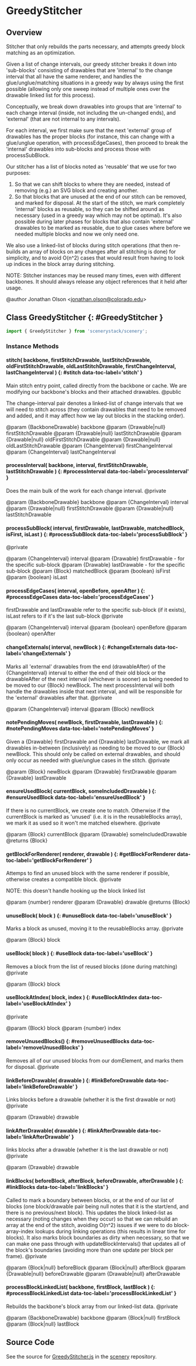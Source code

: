 # GreedyStitcher

## Overview

Stitcher that only rebuilds the parts necessary, and attempts greedy block matching as an optimization.

Given a list of change intervals, our greedy stitcher breaks it down into 'sub-blocks' consisting of
drawables that are 'internal' to the change interval that all have the same renderer, and handles the
glue/unglue/matching situations in a greedy way by always using the first possible (allowing only one sweep
instead of multiple ones over the drawable linked list for this process).

Conceptually, we break down drawables into groups that are 'internal' to each change interval (inside, not
including the un-changed ends), and 'external' (that are not internal to any intervals).

For each interval, we first make sure that the next 'external' group of drawables has the proper blocks (for
instance, this can change with a glue/unglue operation, with processEdgeCases), then proceed to break the 'internal'
drawables into sub-blocks and process those with processSubBlock.

Our stitcher has a list of blocks noted as 'reusable' that we use for two purposes:
  1. So that we can shift blocks to where they are needed, instead of removing (e.g.) an SVG block and
     creating another.
  2. So that blocks that are unused at the end of our stitch can be removed, and marked for disposal.
At the start of the stitch, we mark completely 'internal' blocks as reusable, so they can be shifted around as
necessary (used in a greedy way which may not be optimal). It's also possible during later phases for blocks that
also contain 'external' drawables to be marked as reusable, due to glue cases where before we needed multiple
blocks and now we only need one.

We also use a linked-list of blocks during stitch operations (that then re-builds an array of blocks on any changes
after all stitching is done) for simplicity, and to avoid O(n^2) cases that would result from having to look up
indices in the block array during stitching.

NOTE: Stitcher instances may be reused many times, even with different backbones. It should always release any
object references that it held after usage.

@author Jonathan Olson &lt;jonathan.olson@colorado.edu&gt;

## Class GreedyStitcher {: #GreedyStitcher }


```js
import { GreedyStitcher } from 'scenerystack/scenery';
```
### Instance Methods

#### stitch( backbone, firstStitchDrawable, lastStitchDrawable, oldFirstStitchDrawable, oldLastStitchDrawable, firstChangeInterval, lastChangeInterval ) {: #stitch data-toc-label='stitch' }

Main stitch entry point, called directly from the backbone or cache. We are modifying our backbone's blocks and
their attached drawables.
@public

The change-interval pair denotes a linked-list of change intervals that we will need to stitch across (they
contain drawables that need to be removed and added, and it may affect how we lay out blocks in the stacking
order).

@param {BackboneDrawable} backbone
@param {Drawable|null} firstStitchDrawable
@param {Drawable|null} lastStitchDrawable
@param {Drawable|null} oldFirstStitchDrawable
@param {Drawable|null} oldLastStitchDrawable
@param {ChangeInterval} firstChangeInterval
@param {ChangeInterval} lastChangeInterval

#### processInterval( backbone, interval, firstStitchDrawable, lastStitchDrawable ) {: #processInterval data-toc-label='processInterval' }

Does the main bulk of the work for each change interval.
@private

@param {BackboneDrawable} backbone
@param {ChangeInterval} interval
@param {Drawable|null} firstStitchDrawable
@param {Drawable|null} lastStitchDrawable

#### processSubBlock( interval, firstDrawable, lastDrawable, matchedBlock, isFirst, isLast ) {: #processSubBlock data-toc-label='processSubBlock' }

@private

@param {ChangeInterval} interval
@param {Drawable} firstDrawable - for the specific sub-block
@param {Drawable} lastDrawable - for the specific sub-block
@param {Block} matchedBlock
@param {boolean} isFirst
@param {boolean} isLast

#### processEdgeCases( interval, openBefore, openAfter ) {: #processEdgeCases data-toc-label='processEdgeCases' }

firstDrawable and lastDrawable refer to the specific sub-block (if it exists), isLast refers to if it's the
last sub-block
@private

@param {ChangeInterval} interval
@param {boolean} openBefore
@param {boolean} openAfter

#### changeExternals( interval, newBlock ) {: #changeExternals data-toc-label='changeExternals' }

Marks all 'external' drawables from the end (drawableAfter) of the {ChangeInterval} interval to either the end
of their old block or the drawableAfter of the next interval (whichever is sooner) as being needed to be moved to
our {Block} newBlock. The next processInterval will both handle the drawables inside that next interval, and
will be responsible for the 'external' drawables after that.
@private

@param {ChangeInterval} interval
@param {Block} newBlock

#### notePendingMoves( newBlock, firstDrawable, lastDrawable ) {: #notePendingMoves data-toc-label='notePendingMoves' }

Given a {Drawable} firstDrawable and {Drawable} lastDrawable, we mark all drawables in-between (inclusively) as
needing to be moved to our {Block} newBlock. This should only be called on external drawables, and should only
occur as needed with glue/unglue cases in the stitch.
@private

@param {Block} newBlock
@param {Drawable} firstDrawable
@param {Drawable} lastDrawable

#### ensureUsedBlock( currentBlock, someIncludedDrawable ) {: #ensureUsedBlock data-toc-label='ensureUsedBlock' }

If there is no currentBlock, we create one to match. Otherwise if the currentBlock is marked as 'unused' (i.e.
it is in the reusableBlocks array), we mark it as used so it won't me matched elsewhere.
@private

@param {Block} currentBlock
@param {Drawable} someIncludedDrawable
@returns {Block}

#### getBlockForRenderer( renderer, drawable ) {: #getBlockForRenderer data-toc-label='getBlockForRenderer' }

Attemps to find an unused block with the same renderer if possible, otherwise creates a
compatible block.
@private

NOTE: this doesn't handle hooking up the block linked list

@param {number} renderer
@param {Drawable} drawable
@returns {Block}

#### unuseBlock( block ) {: #unuseBlock data-toc-label='unuseBlock' }

Marks a block as unused, moving it to the reusableBlocks array.
@private

@param {Block} block

#### useBlock( block ) {: #useBlock data-toc-label='useBlock' }

Removes a block from the list of reused blocks (done during matching)
@private

@param {Block} block

#### useBlockAtIndex( block, index ) {: #useBlockAtIndex data-toc-label='useBlockAtIndex' }

@private

@param {Block} block
@param {number} index

#### removeUnusedBlocks() {: #removeUnusedBlocks data-toc-label='removeUnusedBlocks' }

Removes all of our unused blocks from our domElement, and marks them for disposal.
@private

#### linkBeforeDrawable( drawable ) {: #linkBeforeDrawable data-toc-label='linkBeforeDrawable' }

Links blocks before a drawable (whether it is the first drawable or not)
@private

@param {Drawable} drawable

#### linkAfterDrawable( drawable ) {: #linkAfterDrawable data-toc-label='linkAfterDrawable' }

links blocks after a drawable (whether it is the last drawable or not)
@private

@param {Drawable} drawable

#### linkBlocks( beforeBlock, afterBlock, beforeDrawable, afterDrawable ) {: #linkBlocks data-toc-label='linkBlocks' }

Called to mark a boundary between blocks, or at the end of our list of blocks (one block/drawable pair being
null notes that it is the start/end, and there is no previous/next block).
This updates the block linked-list as necessary (noting changes when they occur) so that we can rebuild an array
at the end of the stitch, avoiding O(n^2) issues if we were to do block-array-index lookups during linking
operations (this results in linear time for blocks).
It also marks block boundaries as dirty when necessary, so that we can make one pass through with
updateBlockIntervals() that updates all of the block's boundaries (avoiding more than one update per block per
frame).
@private

@param {Block|null} beforeBlock
@param {Block|null} afterBlock
@param {Drawable|null} beforeDrawable
@param {Drawable|null} afterDrawable

#### processBlockLinkedList( backbone, firstBlock, lastBlock ) {: #processBlockLinkedList data-toc-label='processBlockLinkedList' }

Rebuilds the backbone's block array from our linked-list data.
@private

@param {BackboneDrawable} backbone
@param {Block|null} firstBlock
@param {Block|null} lastBlock



## Source Code

See the source for [GreedyStitcher.js](https://github.com/phetsims/scenery/blob/main/js/display/GreedyStitcher.js) in the [scenery](https://github.com/phetsims/scenery) repository.
